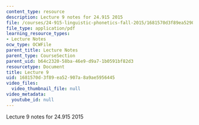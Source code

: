 ```yaml
---
content_type: resource
description: Lecture 9 notes for 24.915 2015
file: /courses/24-915-linguistic-phonetics-fall-2015/1681570d3f89ea52907a8a9ae5956445_MIT24_915F15_lec9.pdf
file_type: application/pdf
learning_resource_types:
- Lecture Notes
ocw_type: OCWFile
parent_title: Lecture Notes
parent_type: CourseSection
parent_uid: b64c2320-58ba-46e9-d9a7-1b0591bf82d3
resourcetype: Document
title: Lecture 9
uid: 1681570d-3f89-ea52-907a-8a9ae5956445
video_files:
  video_thumbnail_file: null
video_metadata:
  youtube_id: null
---
```

Lecture 9 notes for 24.915 2015

